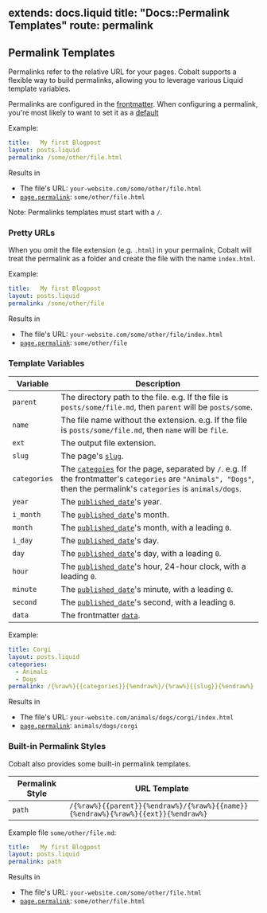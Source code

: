 extends: docs.liquid
title: "Docs::Permalink Templates"
route: permalink
---

## Permalink Templates

Permalinks refer to the relative URL for your pages.  Cobalt supports a
flexible way to build permalinks, allowing you to leverage various Liquid
template variables.

Permalinks are configured in the [frontmatter](/docs/front.html).  When
configuring a permalink, you're most likely to want to set it as a
[default](/docs/config.html)

Example:
```yml
title:   My first Blogpost
layout: posts.liquid
permalink: /some/other/file.html
```
Results in
- The file's URL: `your-website.com/some/other/file.html`
- [`page.permalink`](/docs/variables.html): `some/other/file.html`

Note: Permalinks templates must start with a `/`.

### Pretty URLs

When you omit the file extension (e.g. `.html`) in your permalink, Cobalt will
treat the permalink as a folder and create the file with the name `index.html`.

Example:
```yml
title:   My first Blogpost
layout: posts.liquid
permalink: /some/other/file
```
Results in
- The file's URL: `your-website.com/some/other/file/index.html`
- [`page.permalink`](/docs/variables.html): `some/other/file`

### Template Variables

Variable     | Description
-------------|------------
`parent`     | The directory path to the file.  e.g. If the file is `posts/some/file.md`, then `parent` will be `posts/some`.
`name`       | The file name without the extension.  e.g. If the file is `posts/some/file.md`, then `name` will be `file`.
`ext`        | The output file extension.
`slug`       | The page's [`slug`](/docs/front.html).
`categories` | The [`categoies`](/docs/front.html) for the page, separated by `/`.  e.g. If the frontmatter's `categories` are `"Animals", "Dogs"`, then the permalink's `categories` is `animals/dogs`.
`year`       | The [`published_date`](/docs/front.html)'s year.
`i_month`    | The [`published_date`](/docs/front.html)'s month.
`month`      | The [`published_date`](/docs/front.html)'s month, with a leading `0`.
`i_day`      | The [`published_date`](/docs/front.html)'s day.
`day`        | The [`published_date`](/docs/front.html)'s day, with a leading `0`.
`hour`       | The [`published_date`](/docs/front.html)'s hour, 24-hour clock, with a leading `0`.
`minute`     | The [`published_date`](/docs/front.html)'s minute, with a leading `0`.
`second`     | The [`published_date`](/docs/front.html)'s second, with a leading `0`.
`data`       | The frontmatter [`data`](/docs/front.html).

Example:
```yml
title: Corgi
layout: posts.liquid
categories:
  - Animals
  - Dogs
permalink: /{%raw%}{{categories}}{%endraw%}/{%raw%}{{slug}}{%endraw%}
```
Results in
- The file's URL: `your-website.com/animals/dogs/corgi/index.html`
- [`page.permalink`](/docs/variables.html): `animals/dogs/corgi`

### Built-in Permalink Styles

Cobalt also provides some built-in permalink templates.

Permalink Style | URL Template
----------------|-------------
`path`          | `/{%raw%}{{parent}}{%endraw%}/{%raw%}{{name}}{%endraw%}{%raw%}{{ext}}{%endraw%}`

Example file `some/other/file.md`:
```yml
title:   My first Blogpost
layout: posts.liquid
permalink: path
```
Results in
- The file's URL: `your-website.com/some/other/file.html`
- [`page.permalink`](/docs/variables.html): `some/other/file.html`

